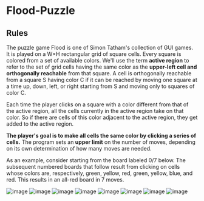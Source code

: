 # Flood-Puzzle

## Rules

The puzzle game Flood is one of Simon Tatham's collection of GUI games. It is played on a W×H rectangular grid of square cells. Every square is colored from a set of available colors. We'll use the term **active region** to refer to the set of grid cells having the same color as the **upper-left cell and orthogonally reachable** from that square. A cell is orthogonally reachable from a square S having color C if it can be reached by moving one square at a time up, down, left, or right starting from S and moving only to squares of color C.

Each time the player clicks on a square with a color different from that of the active region, all the cells currently in the active region take on that color. So if there are cells of this color adjacent to the active region, they get added to the active region.

**The player's goal is to make all cells the same color by clicking a series of cells.** The program sets an **upper limit** on the number of moves, depending on its own determination of how many moves are needed.

As an example, consider starting from the board labeled 0/7 below. The subsequent numbered boards that follow result from clicking on cells whose colors are, respectively, green, yellow, red, green, yellow, blue, and red. This results in an all-red board in 7 moves.

![image](https://user-images.githubusercontent.com/83314726/184458725-38f32260-a568-4e92-bc3e-f74effd54671.png)
![image](https://user-images.githubusercontent.com/83314726/184466636-71b8f48c-d1a2-4ef2-9530-16d12d58dfdb.png)
![image](https://user-images.githubusercontent.com/83314726/184466639-3cc3ad2e-fbf1-4489-ab69-2f9146d27b36.png)
![image](https://user-images.githubusercontent.com/83314726/184466640-f7e928e2-ed5f-4886-913f-3d83bc174a27.png)
![image](https://user-images.githubusercontent.com/83314726/184466641-afd1aac5-b5e7-4ab1-90bf-58a80d790dec.png)
![image](https://user-images.githubusercontent.com/83314726/184466645-107e1b8d-c34c-43b1-82ef-fde592915a43.png)
![image](https://user-images.githubusercontent.com/83314726/184466646-78d0955b-12bd-48ef-84b3-83179b5fdbe4.png)
![image](https://user-images.githubusercontent.com/83314726/184466647-aaad92b6-79cc-4984-b75d-03b4ca33c230.png)

